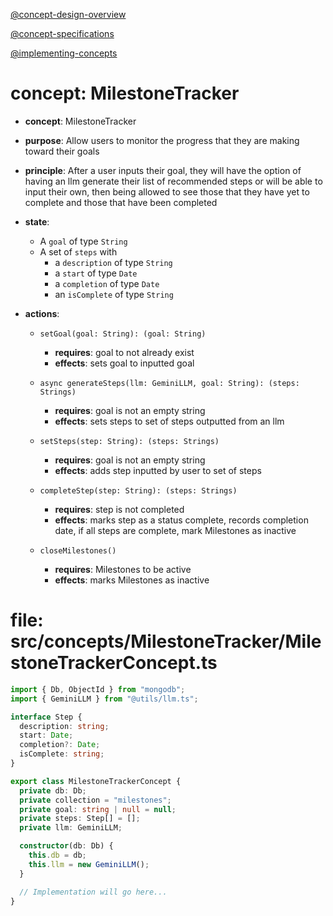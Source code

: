 [@concept-design-overview](../../background/concept-design-overview.md)

[@concept-specifications](../../background/concept-specifications.md)

[@implementing-concepts](../../background/implementing-concepts.md)

# concept: MilestoneTracker
* **concept**: MilestoneTracker
* **purpose**: Allow users to monitor the progress that they are making toward their goals
* **principle**: After a user inputs their goal, they will have the option of having an llm generate their list of recommended steps or will be able to input their own, then being allowed to see those that they have yet to complete and those that have been completed
* **state**:
    * A `goal` of type `String`
    * A set of `steps` with
        * a `description` of type `String`
        * a `start` of type `Date`
        * a `completion` of type `Date`
        * an `isComplete` of type `String`

* **actions**:
    * `setGoal(goal: String): (goal: String)`
        * **requires**: goal to not already exist
        * **effects**: sets goal to inputted goal

    * `async generateSteps(llm: GeminiLLM, goal: String): (steps: Strings)`
        * **requires**: goal is not an empty string
        * **effects**: sets steps to set of steps outputted from an llm

    * `setSteps(step: String): (steps: Strings)`
        * **requires**: goal is not an empty string
        * **effects**: adds step inputted by user to set of steps

    * `completeStep(step: String): (steps: Strings)`
        * **requires**: step is not completed
        * **effects**: marks step as a status complete, records completion date, if all steps are complete, mark Milestones as inactive

    * `closeMilestones()`
        * **requires**: Milestones to be active
        * **effects**: marks Milestones as inactive

# file: src/concepts/MilestoneTracker/MilestoneTrackerConcept.ts
```typescript
import { Db, ObjectId } from "mongodb";
import { GeminiLLM } from "@utils/llm.ts";

interface Step {
  description: string;
  start: Date;
  completion?: Date;
  isComplete: string;
}

export class MilestoneTrackerConcept {
  private db: Db;
  private collection = "milestones";
  private goal: string | null = null;
  private steps: Step[] = [];
  private llm: GeminiLLM;

  constructor(db: Db) {
    this.db = db;
    this.llm = new GeminiLLM();
  }

  // Implementation will go here...
}
```
